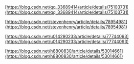 [https://blog.csdn.net/qq_33689414/article/details/75103731](https://blog.csdn.net/qq_33689414/article/details/75103731)

[https://blog.csdn.net/stevenhenry/article/details/78954981](https://blog.csdn.net/stevenhenry/article/details/78954981)

[https://blog.csdn.net/u014290233/article/details/77744093](https://blog.csdn.net/u014290233/article/details/77744093)

[https://blog.csdn.net/h8800830/article/details/53014661](https://blog.csdn.net/h8800830/article/details/53014661)






